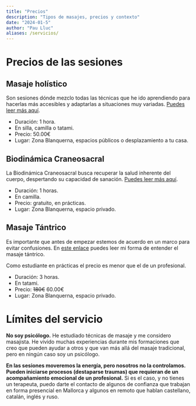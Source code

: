 ```yaml
---
title: "Precios"
description: "Tipos de masajes, precios y contexto"
date: "2024-01-5"
author: "Pau Lluc"
aliases: /servicios/
---
```


# Precios de las sesiones

## Masaje holístico

Son sesiones dónde mezclo todas las técnicas que he ido aprendiendo para hacerlas más accesibles y adaptarlas a
situaciones muy variadas. [Puedes leer más aquí](/masaje/pau/).

- Duración: 1 hora.
- En silla, camilla o tatami.
- Precio: 50.00€
- Lugar: Zona Blanquerna, espacios públicos o desplazamiento a tu casa.

## Biodinámica Craneosacral

La Biodinámica Craneosacral busca recuperar la salud inherente del cuerpo, despertando su capacidad de
sanación. [Puedes leer más aquí](/masaje/biodinamica_craneosacral).

- Duración: 1 horas.
- En camilla.
- Precio: gratuito, en prácticas.
- Lugar: Zona Blanquerna, espacio privado.

## Masaje Tántrico

Es importante que antes de empezar estemos de acuerdo en un marco para evitar confusiones.
En [este enlace](/masaje/tantrico) puedes leer mi forma de entender el masaje tántrico.

Como estudiante en prácticas el precio es menor que el de un profesional.

- Duración: 3 horas.
- En tatami.
- Precio: ~~180€~~ 60.00€
- Lugar: Zona Blanquerna, espacio privado.

# Límites del servicio

**No soy psicólogo.** He estudiado técnicas de masaje y me considero masajista. He vivido muchas experiencias durante
mis formaciones que creo que pueden ayudar a otros y que van más allá del masaje tradicional, pero en ningún caso soy un
psicólogo.

**En las sesiones moveremos la energía, pero nosotros no la controlamos. Pueden iniciarse procesos (destaparse
traumas) que requieran de un acompañamiento emocional de un profesional.** Si es el caso, y no tienes un terapeuta,
puedo darte el contacto de algunos de confianza que trabajan en forma presencial 
en Mallorca y algunos en remoto que hablan castellano, catalán, inglés y ruso.
